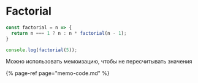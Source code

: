 # Factorial

```javascript
const factorial = n => {
  return n === 1 ? n : n * factorial(n - 1);
}

console.log(factorial(5));
```

Можно использовать мемоизацию, чтобы не пересчитывать значения

{% page-ref page="memo-code.md" %}



